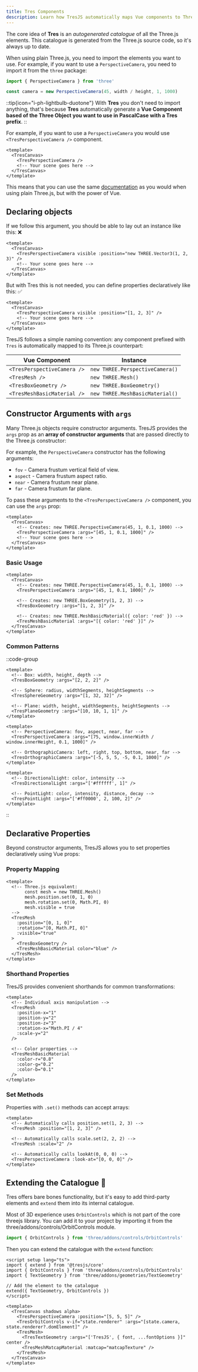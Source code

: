 ```yaml
---
title: Tres Components
description: Learn how TresJS automatically maps Vue components to Three.js objects using a custom renderer and autogenerated catalogue.
---
```


The core idea of **Tres** is an _autogenerated catalogue_ of all the Three.js elements. This catalogue is generated from the Three.js source code, so it's always up to date.

When using plain Three.js, you need to import the elements you want to use. For example, if you want to use a `PerspectiveCamera`, you need to import it from the `three` package:

```js
import { PerspectiveCamera } from 'three'

const camera = new PerspectiveCamera(45, width / height, 1, 1000)
```
::tip{icon="i-ph-lightbulb-duotone"}
With **Tres** you don't need to import anything, that's because **Tres** automatically generate a **Vue Component based of the Three Object you want to use in PascalCase with a Tres prefix**.
::

For example, if you want to use a `PerspectiveCamera` you would use `<TresPerspectiveCamera />` component.

```vue
<template>
  <TresCanvas>
    <TresPerspectiveCamera />
    <!-- Your scene goes here -->
  </TresCanvas>
</template>
```

This means that you can use the same [documentation](https://threejs.org/docs/?q=Perspe#api/en/cameras/PerspectiveCamera) as you would when using plain Three.js, but with the power of Vue.

## Declaring objects

If we follow this argument, you should be able to lay out an instance like this: ❌

```vue
<template>
  <TresCanvas>
    <TresPerspectiveCamera visible :position="new THREE.Vector3(1, 2, 3)" />
    <!-- Your scene goes here -->
  </TresCanvas>
</template>
```
But with Tres this is not needed, you can define properties declaratively like this: ✅

```vue
<template>
  <TresCanvas>
    <TresPerspectiveCamera visible :position="[1, 2, 3]" />
    <!-- Your scene goes here -->
  </TresCanvas>
</template>
```

TresJS follows a simple naming convention: any component prefixed with `Tres` is automatically mapped to its Three.js counterpart:

| Vue Component | Instance |
|---------------|-------------|
| `<TresPerspectiveCamera />` | `new THREE.PerspectiveCamera()` |
| `<TresMesh />` | `new THREE.Mesh()` |
| `<TresBoxGeometry />` | `new THREE.BoxGeometry()` |
| `<TresMeshBasicMaterial />` | `new THREE.MeshBasicMaterial()` |

## Constructor Arguments with `args`

Many Three.js objects require constructor arguments. TresJS provides the `args` prop as an **array of constructor arguments** that are passed directly to the Three.js constructor:

For example, the `PerspectiveCamera` constructor has the following arguments:

- `fov` - Camera frustum vertical field of view.
- `aspect` - Camera frustum aspect ratio.
- `near` - Camera frustum near plane.
- `far` - Camera frustum far plane.

To pass these arguments to the `<TresPerspectiveCamera />` component, you can use the `args` prop:

```vue
<template>
  <TresCanvas>
    <!-- Creates: new THREE.PerspectiveCamera(45, 1, 0.1, 1000) -->
    <TresPerspectiveCamera :args="[45, 1, 0.1, 1000]" />
    <!-- Your scene goes here -->
  </TresCanvas>
</template>
```

### Basic Usage

```vue
<template>
  <TresCanvas>
    <!-- Creates: new THREE.PerspectiveCamera(45, 1, 0.1, 1000) -->
    <TresPerspectiveCamera :args="[45, 1, 0.1, 1000]" />

    <!-- Creates: new THREE.BoxGeometry(1, 2, 3) -->
    <TresBoxGeometry :args="[1, 2, 3]" />

    <!-- Creates: new THREE.MeshBasicMaterial({ color: 'red' }) -->
    <TresMeshBasicMaterial :args="[{ color: 'red' }]" />
  </TresCanvas>
</template>
```

### Common Patterns

::code-group
```vue [Geometries]
<template>
  <!-- Box: width, height, depth -->
  <TresBoxGeometry :args="[2, 2, 2]" />

  <!-- Sphere: radius, widthSegments, heightSegments -->
  <TresSphereGeometry :args="[1, 32, 32]" />

  <!-- Plane: width, height, widthSegments, heightSegments -->
  <TresPlaneGeometry :args="[10, 10, 1, 1]" />
</template>
```

```vue [Cameras]
<template>
  <!-- PerspectiveCamera: fov, aspect, near, far -->
  <TresPerspectiveCamera :args="[75, window.innerWidth / window.innerHeight, 0.1, 1000]" />

  <!-- OrthographicCamera: left, right, top, bottom, near, far -->
  <TresOrthographicCamera :args="[-5, 5, 5, -5, 0.1, 1000]" />
</template>
```

```vue [Lights]
<template>
  <!-- DirectionalLight: color, intensity -->
  <TresDirectionalLight :args="['#ffffff', 1]" />

  <!-- PointLight: color, intensity, distance, decay -->
  <TresPointLight :args="['#ff0000', 2, 100, 2]" />
</template>
```
::

## Declarative Properties

Beyond constructor arguments, TresJS allows you to set properties declaratively using Vue props:

### Property Mapping

```vue
<template>
  <!-- Three.js equivalent:
       const mesh = new THREE.Mesh()
       mesh.position.set(0, 1, 0)
       mesh.rotation.set(0, Math.PI, 0)
       mesh.visible = true
  -->
  <TresMesh
    :position="[0, 1, 0]"
    :rotation="[0, Math.PI, 0]"
    :visible="true"
  >
    <TresBoxGeometry />
    <TresMeshBasicMaterial color="blue" />
  </TresMesh>
</template>
```

### Shorthand Properties

TresJS provides convenient shorthands for common transformations:

```vue
<template>
  <!-- Individual axis manipulation -->
  <TresMesh
    :position-x="1"
    :position-y="2"
    :position-z="3"
    :rotation-x="Math.PI / 4"
    :scale-y="2"
  />

  <!-- Color properties -->
  <TresMeshBasicMaterial
    :color-r="0.8"
    :color-g="0.2"
    :color-b="0.1"
  />
</template>
```

### Set Methods

Properties with `.set()` methods can accept arrays:

```vue
<template>
  <!-- Automatically calls position.set(1, 2, 3) -->
  <TresMesh :position="[1, 2, 3]" />

  <!-- Automatically calls scale.set(2, 2, 2) -->
  <TresMesh :scale="2" />

  <!-- Automatically calls lookAt(0, 0, 0) -->
  <TresPerspectiveCamera :look-at="[0, 0, 0]" />
</template>
```

## Extending the Catalogue 🔌

Tres offers bare bones functionality, but it's easy to add third-party elements and `extend` them into its internal catalogue.

Most of 3D experience uses `OrbitControls` which is not part of the core threejs library. You can add it to your project by importing it from the three/addons/controls/OrbitControls module.

```js
import { OrbitControls } from 'three/addons/controls/OrbitControls'
```

Then you can extend the catalogue with the `extend` function:

```vue { 2-4, 6-7, 13, 15}
<script setup lang="ts">
import { extend } from '@tresjs/core'
import { OrbitControls } from 'three/addons/controls/OrbitControls'
import { TextGeometry } from 'three/addons/geometries/TextGeometry'

// Add the element to the catalogue
extend({ TextGeometry, OrbitControls })
</script>

<template>
  <TresCanvas shadows alpha>
    <TresPerspectiveCamera :position="[5, 5, 5]" />
    <TresOrbitControls v-if="state.renderer" :args="[state.camera, state.renderer?.domElement]" />
    <TresMesh>
      <TresTextGeometry :args="['TresJS', { font, ...fontOptions }]" center />
      <TresMeshMatcapMaterial :matcap="matcapTexture" />
    </TresMesh>
  </TresCanvas>
</template>
```
